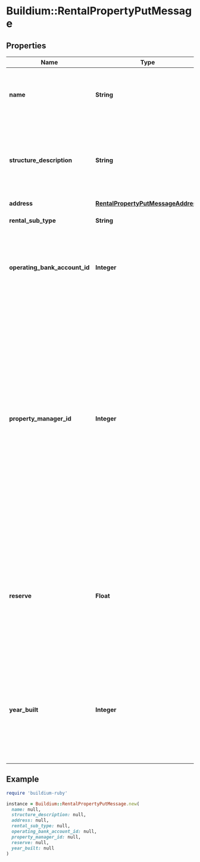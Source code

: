 # Buildium::RentalPropertyPutMessage

## Properties

| Name | Type | Description | Notes |
| ---- | ---- | ----------- | ----- |
| **name** | **String** | Rental property name. The value cannot exceed 127 characters. |  |
| **structure_description** | **String** | Description of the rental property building. The description cannot exceed 65,535 characters. | [optional] |
| **address** | [**RentalPropertyPutMessageAddress**](RentalPropertyPutMessageAddress.md) |  |  |
| **rental_sub_type** | **String** | Subtype of the rental property |  |
| **operating_bank_account_id** | **Integer** | The primary bank account that an rental property uses for its income and expenses. |  |
| **property_manager_id** | **Integer** | Indicates the staff member identifier that acts as the property manager for this rental property. Note, the staff member must have permissions to this rental to be assigned as the property manager.  Set this field to null if you don&#39;t want to assign a staff member to the rental property. | [optional] |
| **reserve** | **Float** | A property reserve is cash that a property manager keeps on hand in case of unexpected expenses. It is available cash that isn&#39;t disbursed in an owner draw. | [optional] |
| **year_built** | **Integer** | Indicates the year the rental property was built. If provided this value must be a four digit integer between 1000 and the current year. | [optional] |

## Example

```ruby
require 'buildium-ruby'

instance = Buildium::RentalPropertyPutMessage.new(
  name: null,
  structure_description: null,
  address: null,
  rental_sub_type: null,
  operating_bank_account_id: null,
  property_manager_id: null,
  reserve: null,
  year_built: null
)
```

